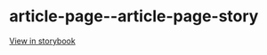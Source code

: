 # article-page--article-page-story

[View in storybook](https://raw.githack.com/Independent-Digital-News-and-Media-Ltd/indy100-pwamp-sb/PR-261-sb/index.html?path=/story/article-page--article-page-story)